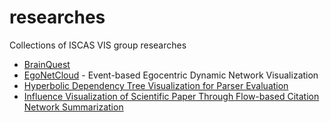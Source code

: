 # researches
Collections of ISCAS VIS group researches

* [BrainQuest](https://iscas-vis.github.io/researches/LeiShi/BrainQuest.html)
* [EgoNetCloud](/QingsongLiu/EgoNetCloud.md) - Event-based Egocentric Dynamic Network Visualization
* [Hyperbolic Dependency Tree Visualization for Parser Evaluation](/LeWang/LeWang.md)
* [Influence Visualization of Scientific Paper Through Flow-based Citation Network Summarization](/YueSu/vegas.md)

